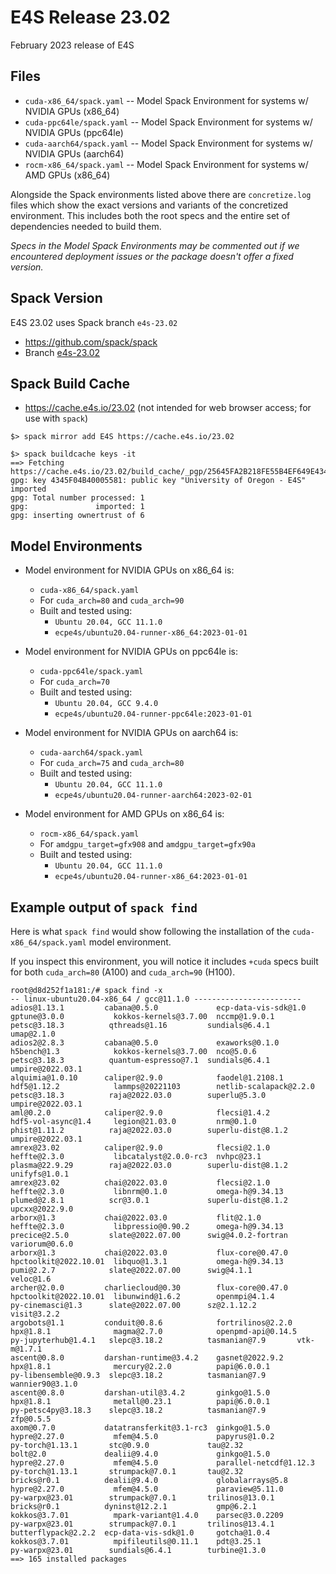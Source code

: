 # E4S Release 23.02

February 2023 release of E4S

## Files

* `cuda-x86_64/spack.yaml` -- Model Spack Environment for systems w/ NVIDIA GPUs (x86_64)
* `cuda-ppc64le/spack.yaml` -- Model Spack Environment for systems w/ NVIDIA GPUs (ppc64le)
* `cuda-aarch64/spack.yaml` -- Model Spack Environment for systems w/ NVIDIA GPUs (aarch64)
* `rocm-x86_64/spack.yaml` -- Model Spack Environment for systems w/ AMD GPUs (x86_64)

Alongside the Spack environments listed above there are `concretize.log` files which show the exact versions and variants of the concretized environment. This includes both the root specs and the entire set of dependencies needed to build them.

*Specs in the Model Spack Environments may be commented out if we encountered deployment issues or the package doesn't offer a fixed version.*


## Spack Version

E4S 23.02 uses Spack branch `e4s-23.02`
* https://github.com/spack/spack
* Branch [e4s-23.02](https://github.com/spack/spack/tree/e4s-23.02)


## Spack Build Cache

* https://cache.e4s.io/23.02 (not intended for web browser access; for use with `spack`)

```
$> spack mirror add E4S https://cache.e4s.io/23.02

$> spack buildcache keys -it
==> Fetching https://cache.e4s.io/23.02/build_cache/_pgp/25645FA2B218FE55B4EF649E4345F04B40005581.pub
gpg: key 4345F04B40005581: public key "University of Oregon - E4S" imported
gpg: Total number processed: 1
gpg:               imported: 1
gpg: inserting ownertrust of 6
```

## Model Environments

* Model environment for NVIDIA GPUs on x86_64 is:
  * `cuda-x86_64/spack.yaml`
  * For `cuda_arch=80` and `cuda_arch=90`
  * Built and tested using:
    * `Ubuntu 20.04, GCC 11.1.0`
    * `ecpe4s/ubuntu20.04-runner-x86_64:2023-01-01`

* Model environment for NVIDIA GPUs on ppc64le is:
  * `cuda-ppc64le/spack.yaml`
  * For `cuda_arch=70`
  * Built and tested using:
    * `Ubuntu 20.04, GCC 9.4.0`
    * `ecpe4s/ubuntu20.04-runner-ppc64le:2023-01-01`

* Model environment for NVIDIA GPUs on aarch64 is:
  * `cuda-aarch64/spack.yaml`
  * For `cuda_arch=75` and `cuda_arch=80`
  * Built and tested using:
    * `Ubuntu 20.04, GCC 11.1.0`
    * `ecpe4s/ubuntu20.04-runner-aarch64:2023-02-01`

* Model environment for AMD GPUs on x86_64 is:
  * `rocm-x86_64/spack.yaml`
  * For `amdgpu_target=gfx908` and `amdgpu_target=gfx90a`
  * Built and tested using:
    * `Ubuntu 20.04, GCC 11.1.0`
    * `ecpe4s/ubuntu20.04-runner-x86_64:2023-01-01`

## Example output of `spack find`

Here is what `spack find` would show following the installation of the `cuda-x86_64/spack.yaml` model environment.

If you inspect this environment, you will notice it includes `+cuda` specs built for both `cuda_arch=80` (A100) and `cuda_arch=90` (H100).

```
root@d8d252f1a181:/# spack find -x
-- linux-ubuntu20.04-x86_64 / gcc@11.1.0 ------------------------
adios@1.13.1         cabana@0.5.0             ecp-data-vis-sdk@1.0  gptune@3.0.0           kokkos-kernels@3.7.00  nccmp@1.9.0.1           petsc@3.18.3          qthreads@1.16         sundials@6.4.1      umap@2.1.0
adios2@2.8.3         cabana@0.5.0             exaworks@0.1.0        h5bench@1.3            kokkos-kernels@3.7.00  nco@5.0.6               petsc@3.18.3          quantum-espresso@7.1  sundials@6.4.1      umpire@2022.03.1
alquimia@1.0.10      caliper@2.9.0            faodel@1.2108.1       hdf5@1.12.2            lammps@20221103        netlib-scalapack@2.2.0  petsc@3.18.3          raja@2022.03.0        superlu@5.3.0       umpire@2022.03.1
aml@0.2.0            caliper@2.9.0            flecsi@1.4.2          hdf5-vol-async@1.4     legion@21.03.0         nrm@0.1.0               phist@1.11.2          raja@2022.03.0        superlu-dist@8.1.2  umpire@2022.03.1
amrex@23.02          caliper@2.9.0            flecsi@2.1.0          heffte@2.3.0           libcatalyst@2.0.0-rc3  nvhpc@23.1              plasma@22.9.29        raja@2022.03.0        superlu-dist@8.1.2  unifyfs@1.0.1
amrex@23.02          chai@2022.03.0           flecsi@2.1.0          heffte@2.3.0           libnrm@0.1.0           omega-h@9.34.13         plumed@2.8.1          scr@3.0.1             superlu-dist@8.1.2  upcxx@2022.9.0
arborx@1.3           chai@2022.03.0           flit@2.1.0            heffte@2.3.0           libpressio@0.90.2      omega-h@9.34.13         precice@2.5.0         slate@2022.07.00      swig@4.0.2-fortran  variorum@0.6.0
arborx@1.3           chai@2022.03.0           flux-core@0.47.0      hpctoolkit@2022.10.01  libquo@1.3.1           omega-h@9.34.13         pumi@2.2.7            slate@2022.07.00      swig@4.1.1          veloc@1.6
archer@2.0.0         charliecloud@0.30        flux-core@0.47.0      hpctoolkit@2022.10.01  libunwind@1.6.2        openmpi@4.1.4           py-cinemasci@1.3      slate@2022.07.00      sz@2.1.12.2         visit@3.2.2
argobots@1.1         conduit@0.8.6            fortrilinos@2.2.0     hpx@1.8.1              magma@2.7.0            openpmd-api@0.14.5      py-jupyterhub@1.4.1   slepc@3.18.2          tasmanian@7.9       vtk-m@1.7.1
ascent@0.8.0         darshan-runtime@3.4.2    gasnet@2022.9.2       hpx@1.8.1              mercury@2.2.0          papi@6.0.0.1            py-libensemble@0.9.3  slepc@3.18.2          tasmanian@7.9       wannier90@3.1.0
ascent@0.8.0         darshan-util@3.4.2       ginkgo@1.5.0          hpx@1.8.1              metall@0.23.1          papi@6.0.0.1            py-petsc4py@3.18.3    slepc@3.18.2          tasmanian@7.9       zfp@0.5.5
axom@0.7.0           datatransferkit@3.1-rc3  ginkgo@1.5.0          hypre@2.27.0           mfem@4.5.0             papyrus@1.0.2           py-torch@1.13.1       stc@0.9.0             tau@2.32
bolt@2.0             dealii@9.4.0             ginkgo@1.5.0          hypre@2.27.0           mfem@4.5.0             parallel-netcdf@1.12.3  py-torch@1.13.1       strumpack@7.0.1       tau@2.32
bricks@r0.1          dealii@9.4.0             globalarrays@5.8      hypre@2.27.0           mfem@4.5.0             paraview@5.11.0         py-warpx@23.01        strumpack@7.0.1       trilinos@13.0.1
bricks@r0.1          dyninst@12.2.1           gmp@6.2.1             kokkos@3.7.01          mpark-variant@1.4.0    parsec@3.0.2209         py-warpx@23.01        strumpack@7.0.1       trilinos@13.4.1
butterflypack@2.2.2  ecp-data-vis-sdk@1.0     gotcha@1.0.4          kokkos@3.7.01          mpifileutils@0.11.1    pdt@3.25.1              py-warpx@23.01        sundials@6.4.1        turbine@1.3.0
==> 165 installed packages
```
